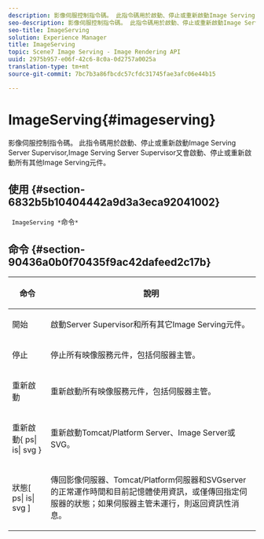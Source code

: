 ```yaml
---
description: 影像伺服控制指令碼。 此指令碼用於啟動、停止或重新啟動Image Serving Server Supervisor,Image Serving Server Supervisor又會啟動、停止或重新啟動所有其他Image Serving元件。
seo-description: 影像伺服控制指令碼。 此指令碼用於啟動、停止或重新啟動Image Serving Server Supervisor,Image Serving Server Supervisor又會啟動、停止或重新啟動所有其他Image Serving元件。
seo-title: ImageServing
solution: Experience Manager
title: ImageServing
topic: Scene7 Image Serving - Image Rendering API
uuid: 2975b957-e06f-42c6-8c0a-0d2757a0025a
translation-type: tm+mt
source-git-commit: 7bc7b3a86fbcdc57cfdc31745fae3afc06e44b15

---
```



# ImageServing{#imageserving}

影像伺服控制指令碼。 此指令碼用於啟動、停止或重新啟動Image Serving Server Supervisor,Image Serving Server Supervisor又會啟動、停止或重新啟動所有其他Image Serving元件。

## 使用 {#section-6832b5b10404442a9d3a3eca92041002}

` ImageServing *`命令`*`

## 命令 {#section-90436a0b0f70435f9ac42dafeed2c17b}

<table id="table_692C6A043F9747C88929FF20373EC88C"> 
 <thead> 
  <tr> 
   <th colname="col1" class="entry"> <p>命令 </p> </th> 
   <th colname="col2" class="entry"> <p>說明 </p> </th> 
  </tr> 
 </thead>
 <tbody> 
  <tr> 
   <td colname="col1"> <p> <span class="codeph"> 開始 </span> </p> </td> 
   <td colname="col2"> <p> 啟動Server Supervisor和所有其它Image Serving元件。 </p> </td> 
  </tr> 
  <tr> 
   <td colname="col1"> <p> <span class="codeph"> 停止 </span> </p> </td> 
   <td colname="col2"> <p> 停止所有映像服務元件，包括伺服器主管。 </p> </td> 
  </tr> 
  <tr> 
   <td colname="col1"> <p> <span class="codeph"> 重新啟動 </span> </p> </td> 
   <td colname="col2"> <p>重新啟動所有映像服務元件，包括伺服器主管。 </p> </td> 
  </tr> 
  <tr> 
   <td colname="col1"> <p> <span class="codeph"> 重新啟動{ ps| is| svg } </span> </p> </td> 
   <td colname="col2"> <p> 重新啟動Tomcat/Platform Server、Image Server或SVG。 </p> </td> 
  </tr> 
  <tr> 
   <td colname="col1"> <p> <span class="codeph"> 狀態[ ps| is| svg ] </span> </p> </td> 
   <td colname="col2"> <p>傳回影像伺服器、Tomcat/Platform伺服器和SVGserver的正常運作時間和目前記憶體使用資訊，或僅傳回指定伺服器的狀態；如果伺服器主管未運行，則返回資訊性消息。 </p> </td> 
  </tr> 
 </tbody> 
</table>

